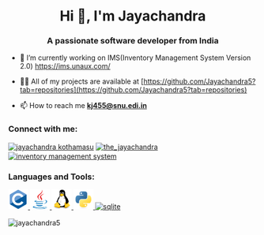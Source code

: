 <h1 align="center">Hi 👋, I'm Jayachandra</h1>
<h3 align="center">A passionate software developer from India</h3>

- 🔭 I’m currently working on IMS(Inventory Management System Version 2.0) https://ims.unaux.com/

- 👨‍💻 All of my projects are available at [https://github.com/Jayachandra5?tab=repositories](https://github.com/Jayachandra5?tab=repositories)

- 📫 How to reach me **kj455@snu.edi.in**

<h3 align="left">Connect with me:</h3>
<p align="left">
<a href="https://linkedin.com/in/jayachandra kothamasu" target="blank"><img align="center" src="https://raw.githubusercontent.com/rahuldkjain/github-profile-readme-generator/master/src/images/icons/Social/linked-in-alt.svg" alt="jayachandra kothamasu" height="30" width="40" /></a>
<a href="https://instagram.com/the_jayachandra" target="blank"><img align="center" src="https://raw.githubusercontent.com/rahuldkjain/github-profile-readme-generator/master/src/images/icons/Social/instagram.svg" alt="the_jayachandra" height="30" width="40" /></a>
<a href="https://www.youtube.com/c/inventory management system" target="blank"><img align="center" src="https://raw.githubusercontent.com/rahuldkjain/github-profile-readme-generator/master/src/images/icons/Social/youtube.svg" alt="inventory management system" height="30" width="40" /></a>
</p>

<h3 align="left">Languages and Tools:</h3>
<p align="left"> <a href="https://www.cprogramming.com/" target="_blank" rel="noreferrer"> <img src="https://raw.githubusercontent.com/devicons/devicon/master/icons/c/c-original.svg" alt="c" width="40" height="40"/> </a> <a href="https://www.java.com" target="_blank" rel="noreferrer"> <img src="https://raw.githubusercontent.com/devicons/devicon/master/icons/java/java-original.svg" alt="java" width="40" height="40"/> </a> <a href="https://www.linux.org/" target="_blank" rel="noreferrer"> <img src="https://raw.githubusercontent.com/devicons/devicon/master/icons/linux/linux-original.svg" alt="linux" width="40" height="40"/> </a> <a href="https://www.python.org" target="_blank" rel="noreferrer"> <img src="https://raw.githubusercontent.com/devicons/devicon/master/icons/python/python-original.svg" alt="python" width="40" height="40"/> </a> <a href="https://www.sqlite.org/" target="_blank" rel="noreferrer"> <img src="https://www.vectorlogo.zone/logos/sqlite/sqlite-icon.svg" alt="sqlite" width="40" height="40"/> </a> </p>

<p><img align="center" src="https://github-readme-stats.vercel.app/api/top-langs?username=jayachandra5&show_icons=true&locale=en&layout=compact" alt="jayachandra5" /></p>
